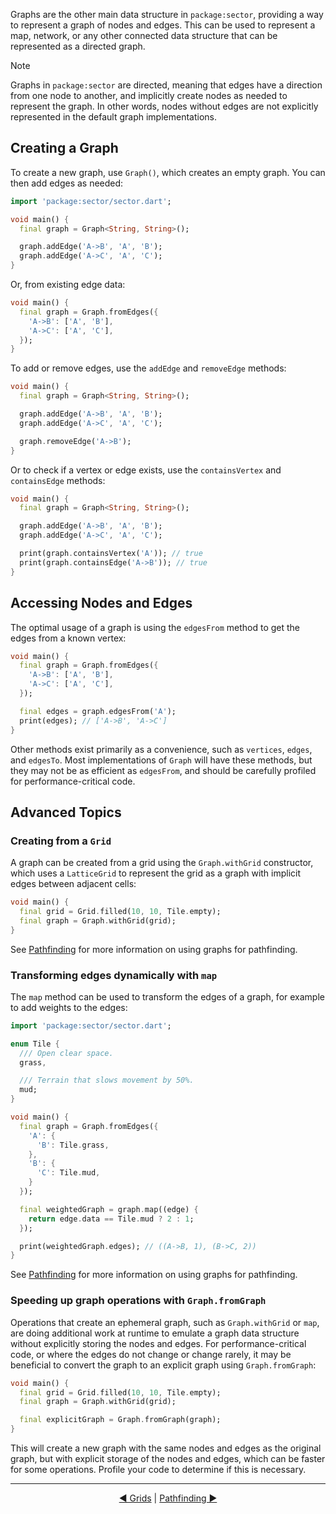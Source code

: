 Graphs are the other main data structure in `package:sector`, providing a way
to represent a graph of nodes and edges. This can be used to represent a map,
network, or any other connected data structure that can be represented as a
directed graph.

> [!NOTE]
> Graphs in `package:sector` are directed, meaning that edges have a direction
> from one node to another, and implicitly create nodes as needed to represent
> the graph. In other words, nodes without edges are not explicitly represented
> in the default graph implementations.

## Creating a Graph

To create a new graph, use `Graph()`, which creates an empty graph. You can
then add edges as needed:

```dart
import 'package:sector/sector.dart';

void main() {
  final graph = Graph<String, String>();

  graph.addEdge('A->B', 'A', 'B');
  graph.addEdge('A->C', 'A', 'C');
}
```

Or, from existing edge data:

```dart
void main() {
  final graph = Graph.fromEdges({
    'A->B': ['A', 'B'],
    'A->C': ['A', 'C'],
  });
}
```

To add or remove edges, use the `addEdge` and `removeEdge` methods:

```dart
void main() {
  final graph = Graph<String, String>();

  graph.addEdge('A->B', 'A', 'B');
  graph.addEdge('A->C', 'A', 'C');

  graph.removeEdge('A->B');
}
```

Or to check if a vertex or edge exists, use the `containsVertex` and
`containsEdge` methods:

```dart
void main() {
  final graph = Graph<String, String>();

  graph.addEdge('A->B', 'A', 'B');
  graph.addEdge('A->C', 'A', 'C');

  print(graph.containsVertex('A')); // true
  print(graph.containsEdge('A->B')); // true
}
```

## Accessing Nodes and Edges

The optimal usage of a graph is using the `edgesFrom` method to get the edges
from a known vertex:

```dart
void main() {
  final graph = Graph.fromEdges({
    'A->B': ['A', 'B'],
    'A->C': ['A', 'C'],
  });

  final edges = graph.edgesFrom('A');
  print(edges); // ['A->B', 'A->C']
}
```

Other methods exist primarily as a convenience, such as `vertices`, `edges`,
and `edgesTo`. Most implementations of `Graph` will have these methods, but
they may not be as efficient as `edgesFrom`, and should be carefully profiled
for performance-critical code.

## Advanced Topics

### Creating from a `Grid`

A graph can be created from a grid using the `Graph.withGrid` constructor,
which uses a `LatticeGrid` to represent the grid as a graph with implicit
edges between adjacent cells:

```dart
void main() {
  final grid = Grid.filled(10, 10, Tile.empty);
  final graph = Graph.withGrid(grid);
}
```

See [Pathfinding](Pathfinding-topic.html) for more information on using graphs
for pathfinding.

### Transforming edges dynamically with `map`

The `map` method can be used to transform the edges of a graph, for example to
add weights to the edges:

```dart
import 'package:sector/sector.dart';

enum Tile {
  /// Open clear space.
  grass,

  /// Terrain that slows movement by 50%.
  mud;
}

void main() {
  final graph = Graph.fromEdges({
    'A': {
      'B': Tile.grass,
    },
    'B': {
      'C': Tile.mud,
    }
  });

  final weightedGraph = graph.map((edge) {
    return edge.data == Tile.mud ? 2 : 1;
  });

  print(weightedGraph.edges); // ((A->B, 1), (B->C, 2))
}
```

See [Pathfinding](Pathfinding-topic.html) for more information on using graphs
for pathfinding.

### Speeding up graph operations with `Graph.fromGraph`

Operations that create an ephemeral graph, such as `Graph.withGrid` or `map`,
are doing additional work at runtime to emulate a graph data structure without
explicitly storing the nodes and edges. For performance-critical code, or where
the edges do not change or change rarely, it may be beneficial to convert the
graph to an explicit graph using `Graph.fromGraph`:

```dart
void main() {
  final grid = Grid.filled(10, 10, Tile.empty);
  final graph = Graph.withGrid(grid);

  final explicitGraph = Graph.fromGraph(graph);
}
```

This will create a new graph with the same nodes and edges as the original
graph, but with explicit storage of the nodes and edges, which can be faster
for some operations. Profile your code to determine if this is necessary.

---

<div style="text-align: center">

[◄ Grids](Grids-topic.html) |
[Pathfinding ►](Pathfinding-topic.html)

</div>
